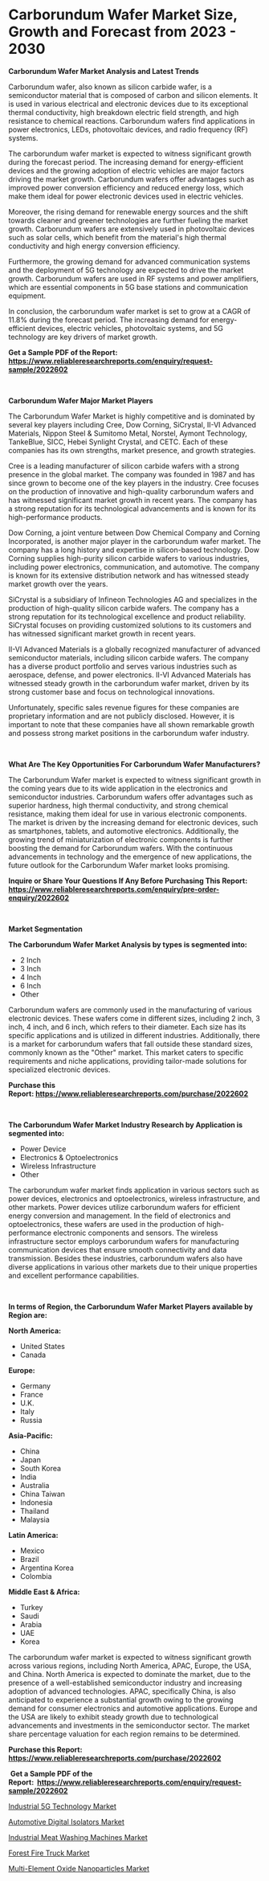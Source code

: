 <p><h1>Carborundum Wafer Market Size, Growth and Forecast from 2023 - 2030</h1></p><p><strong>Carborundum Wafer Market Analysis and Latest Trends</strong></p>
<p><p>Carborundum wafer, also known as silicon carbide wafer, is a semiconductor material that is composed of carbon and silicon elements. It is used in various electrical and electronic devices due to its exceptional thermal conductivity, high breakdown electric field strength, and high resistance to chemical reactions. Carborundum wafers find applications in power electronics, LEDs, photovoltaic devices, and radio frequency (RF) systems.</p><p>The carborundum wafer market is expected to witness significant growth during the forecast period. The increasing demand for energy-efficient devices and the growing adoption of electric vehicles are major factors driving the market growth. Carborundum wafers offer advantages such as improved power conversion efficiency and reduced energy loss, which make them ideal for power electronic devices used in electric vehicles.</p><p>Moreover, the rising demand for renewable energy sources and the shift towards cleaner and greener technologies are further fueling the market growth. Carborundum wafers are extensively used in photovoltaic devices such as solar cells, which benefit from the material's high thermal conductivity and high energy conversion efficiency.</p><p>Furthermore, the growing demand for advanced communication systems and the deployment of 5G technology are expected to drive the market growth. Carborundum wafers are used in RF systems and power amplifiers, which are essential components in 5G base stations and communication equipment.</p><p>In conclusion, the carborundum wafer market is set to grow at a CAGR of 11.8% during the forecast period. The increasing demand for energy-efficient devices, electric vehicles, photovoltaic systems, and 5G technology are key drivers of market growth.</p></p>
<p><strong>Get a Sample PDF of the Report:&nbsp; <a href="https://www.reliableresearchreports.com/enquiry/request-sample/2022602">https://www.reliableresearchreports.com/enquiry/request-sample/2022602</a></strong></p>
<p>&nbsp;</p>
<p><strong>Carborundum Wafer Major Market Players</strong></p>
<p><p>The Carborundum Wafer Market is highly competitive and is dominated by several key players including Cree, Dow Corning, SiCrystal, II-VI Advanced Materials, Nippon Steel & Sumitomo Metal, Norstel, Aymont Technology, TankeBlue, SICC, Hebei Synlight Crystal, and CETC. Each of these companies has its own strengths, market presence, and growth strategies.</p><p>Cree is a leading manufacturer of silicon carbide wafers with a strong presence in the global market. The company was founded in 1987 and has since grown to become one of the key players in the industry. Cree focuses on the production of innovative and high-quality carborundum wafers and has witnessed significant market growth in recent years. The company has a strong reputation for its technological advancements and is known for its high-performance products.</p><p>Dow Corning, a joint venture between Dow Chemical Company and Corning Incorporated, is another major player in the carborundum wafer market. The company has a long history and expertise in silicon-based technology. Dow Corning supplies high-purity silicon carbide wafers to various industries, including power electronics, communication, and automotive. The company is known for its extensive distribution network and has witnessed steady market growth over the years.</p><p>SiCrystal is a subsidiary of Infineon Technologies AG and specializes in the production of high-quality silicon carbide wafers. The company has a strong reputation for its technological excellence and product reliability. SiCrystal focuses on providing customized solutions to its customers and has witnessed significant market growth in recent years.</p><p>II-VI Advanced Materials is a globally recognized manufacturer of advanced semiconductor materials, including silicon carbide wafers. The company has a diverse product portfolio and serves various industries such as aerospace, defense, and power electronics. II-VI Advanced Materials has witnessed steady growth in the carborundum wafer market, driven by its strong customer base and focus on technological innovations.</p><p>Unfortunately, specific sales revenue figures for these companies are proprietary information and are not publicly disclosed. However, it is important to note that these companies have all shown remarkable growth and possess strong market positions in the carborundum wafer industry.</p></p>
<p>&nbsp;</p>
<p><strong>What Are The Key Opportunities For Carborundum Wafer Manufacturers?</strong></p>
<p><p>The Carborundum Wafer market is expected to witness significant growth in the coming years due to its wide application in the electronics and semiconductor industries. Carborundum wafers offer advantages such as superior hardness, high thermal conductivity, and strong chemical resistance, making them ideal for use in various electronic components. The market is driven by the increasing demand for electronic devices, such as smartphones, tablets, and automotive electronics. Additionally, the growing trend of miniaturization of electronic components is further boosting the demand for Carborundum wafers. With the continuous advancements in technology and the emergence of new applications, the future outlook for the Carborundum Wafer market looks promising.</p></p>
<p><strong>Inquire or Share Your Questions If Any Before Purchasing This Report: <a href="https://www.reliableresearchreports.com/enquiry/pre-order-enquiry/2022602">https://www.reliableresearchreports.com/enquiry/pre-order-enquiry/2022602</a></strong></p>
<p>&nbsp;</p>
<p><strong>Market Segmentation</strong></p>
<p><strong>The Carborundum Wafer Market Analysis by types is segmented into:</strong></p>
<p><ul><li>2 Inch</li><li>3 Inch</li><li>4 Inch</li><li>6 Inch</li><li>Other</li></ul></p>
<p><p>Carborundum wafers are commonly used in the manufacturing of various electronic devices. These wafers come in different sizes, including 2 inch, 3 inch, 4 inch, and 6 inch, which refers to their diameter. Each size has its specific applications and is utilized in different industries. Additionally, there is a market for carborundum wafers that fall outside these standard sizes, commonly known as the "Other" market. This market caters to specific requirements and niche applications, providing tailor-made solutions for specialized electronic devices.</p></p>
<p><strong>Purchase this Report:&nbsp;<a href="https://www.reliableresearchreports.com/purchase/2022602">https://www.reliableresearchreports.com/purchase/2022602</a></strong></p>
<p>&nbsp;</p>
<p><strong>The Carborundum Wafer Market Industry Research by Application is segmented into:</strong></p>
<p><ul><li>Power Device</li><li>Electronics & Optoelectronics</li><li>Wireless Infrastructure</li><li>Other</li></ul></p>
<p><p>The carborundum wafer market finds application in various sectors such as power devices, electronics and optoelectronics, wireless infrastructure, and other markets. Power devices utilize carborundum wafers for efficient energy conversion and management. In the field of electronics and optoelectronics, these wafers are used in the production of high-performance electronic components and sensors. The wireless infrastructure sector employs carborundum wafers for manufacturing communication devices that ensure smooth connectivity and data transmission. Besides these industries, carborundum wafers also have diverse applications in various other markets due to their unique properties and excellent performance capabilities.</p></p>
<p>&nbsp;</p>
<p><strong>In terms of Region, the Carborundum Wafer Market Players available by Region are:</strong></p>
<p>
    <p> <strong> North America: </strong>
        <ul>
            <li>United States</li>
            <li>Canada</li>
        </ul>
        </p> 
    <p> <strong> Europe: </strong>
        <ul>
            <li>Germany</li>
            <li>France</li>
            <li>U.K.</li>
            <li>Italy</li>
            <li>Russia</li>
        </ul>
        </p> 
    <p> <strong> Asia-Pacific: </strong>
        <ul>
            <li>China</li>
            <li>Japan</li>
            <li>South Korea</li>
            <li>India</li>
            <li>Australia</li>
            <li>China Taiwan</li>
            <li>Indonesia</li>
            <li>Thailand</li>
            <li>Malaysia</li>
        </ul>
        </p> 
    <p> <strong> Latin America: </strong>
        <ul>
            <li>Mexico</li>
            <li>Brazil</li>
            <li>Argentina Korea</li>
            <li>Colombia</li>
        </ul>
        </p> 
    <p> <strong> Middle East & Africa: </strong>
        <ul>
            <li>Turkey</li>
            <li>Saudi</li>
            <li>Arabia</li>
            <li>UAE</li>
            <li>Korea</li>
        </ul>
    </p>
    </p>
<p><p>The carborundum wafer market is expected to witness significant growth across various regions, including North America, APAC, Europe, the USA, and China. North America is expected to dominate the market, due to the presence of a well-established semiconductor industry and increasing adoption of advanced technologies. APAC, specifically China, is also anticipated to experience a substantial growth owing to the growing demand for consumer electronics and automotive applications. Europe and the USA are likely to exhibit steady growth due to technological advancements and investments in the semiconductor sector. The market share percentage valuation for each region remains to be determined.</p></p>
<p><strong>Purchase this Report: <a href="https://www.reliableresearchreports.com/purchase/2022602">https://www.reliableresearchreports.com/purchase/2022602</a></strong></p>
<p>&nbsp;<strong>Get a Sample PDF of the Report:&nbsp;&nbsp;<a href="https://www.reliableresearchreports.com/enquiry/request-sample/2022602">https://www.reliableresearchreports.com/enquiry/request-sample/2022602</a></strong></p>
<p><strong></strong></p>
<p><p><a href="https://github.com/RickHolmes3/Market-Research-Report-List-1/blob/main/industrial-5g-technology-market.md">Industrial 5G Technology Market</a></p><p><a href="https://medium.com/@sheetal.reportprime/automotive-digital-isolators-market-furnishes-information-on-market-share-market-trends-and-0a350e1c0c9d">Automotive Digital Isolators Market</a></p><p><a href="https://medium.com/@reportprime03/industrial-meat-washing-machines-market-size-reveals-the-best-marketing-channels-in-global-industry-0afda05bc899">Industrial Meat Washing Machines Market</a></p><p><a href="https://medium.com/@reportprime04/forest-fire-truck-market-research-report-its-history-and-forecast-2023-to-2030-754374601ea2">Forest Fire Truck Market</a></p><p><a href="https://medium.com/@reportprime05/multi-element-oxide-nanoparticles-market-furnishes-information-on-market-share-market-trends-and-ef69ed143030">Multi-Element Oxide Nanoparticles Market</a></p></p>